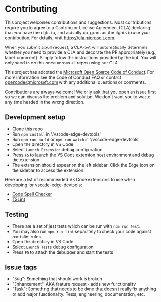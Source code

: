 # Contributing

This project welcomes contributions and suggestions. Most contributions require
you to agree to a Contributor License Agreement (CLA) declaring that you have
the right to, and actually do, grant us the rights to use your contribution. For
details, visit https://cla.microsoft.com.

When you submit a pull request, a CLA-bot will automatically determine whether
you need to provide a CLA and decorate the PR appropriately (e.g., label,
comment). Simply follow the instructions provided by the bot. You will only need
to do this once across all repos using our CLA.

This project has adopted the
[Microsoft Open Source Code of Conduct](https://opensource.microsoft.com/codeofconduct/).
For more information see the
[Code of Conduct FAQ](https://opensource.microsoft.com/codeofconduct/faq/) or
contact [opencode@microsoft.com](mailto:opencode@microsoft.com) with any
additional questions or comments.

Contributions are always welcome! We only ask that you open an issue first so we
can discuss the problem and solution. We don't want you to waste any time headed
in the wrong direction.

## Development setup

-   Clone this repo
-   Run `npm install` in '/vscode-edge-devtools'
-   Run `npm run build` or `npm run watch` in '/vscode-edge-devtools'
-   Open the directory in VS Code
-   Select `Launch Extension` debug configuration
-   Press `F5` to launch the VS Code extension host environment and debug the
    extension
-   The extension should appear on the left sidebar. Click the Edge icon on the
    sidebar to access the extension.

Here are a list of recommended VS Code extensions to use when developing for
vscode-edge-devtools:

-   [Code Spell Checker](https://marketplace.visualstudio.com/items?itemName=streetsidesoftware.code-spell-checker)
-   [TSLint](https://marketplace.visualstudio.com/items?itemName=ms-vscode.vscode-typescript-tslint-plugin)

## Testing

-   There are a set of jest tests which can be run with `npm run test`.
-   You may also run `npm run lint` separately to check your code against our
    tslint rules.
-   Open the directory in VS Code
-   Select `Launch Tests` debug configuration
-   Press `F5` to attach the debugger and start the tests

## Issue tags

-   "Bug": Something that should work is broken
-   "Enhancement": AKA feature request - adds new functionality
-   "Task": Something that needs to be done that doesn't really fix anything or
    add major functionality. Tests, engineering, documentation, etc.

